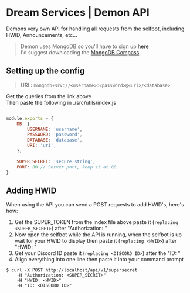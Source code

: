 # Dream Services | Demon API

Demons very own API for handling all requests from the selfbot, including HWID, Announcements, etc...  

> Demon uses MongoDB so you'll have to sign up [here](https://account.mongodb.com/account/login)  
> I'd suggest downloading the [MongoDB Compass](https://www.mongodb.com/products/compass)  

## Setting up the config
> URL: `mongodb+srv://<username>:<password>@<uri>/<database>`

Get the queries from the link above  
Then paste the following in ./src/utils/index.js

```js

module.exports = {
    DB: {
        USERNAME: 'username',
        PASSWORD: 'password',
        DATABASE: 'database',
        URI: 'uri',
    },

    SUPER_SECRET: 'secure string',
    PORT: 80 // Server port, keep it at 80
}
```

## Adding HWID
When using the API you can send a POST requests to add HWID's, here's how:  
 
1. Get the SUPER_TOKEN from the index file above paste it (`replacing <SUPER_SECRET>`) after "Authorization: "
2. Now open the selfbot while the API is running, when the selfbot is up wait for your HWID to display then paste it (`replacing <HWID>`) after "HWID: "
3. Get your Discord ID paste it (`replacing <DISCORD ID>`) after the "ID: "
4. Align everything into one line then paste it into your command prompt

```
$ curl -X POST http://localhost/api/v1/supersecret
    -H "Authorization: <SUPER_SECRET>"
    -H "HWID: <HWID>"
    -H "ID: <DISCORD ID>"
```
